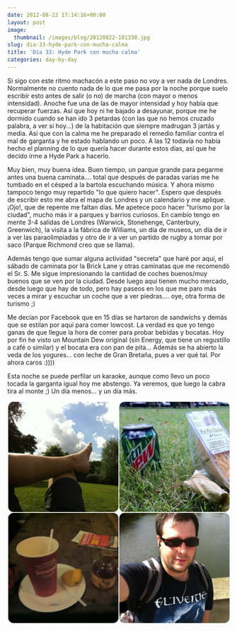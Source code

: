 ```yaml
---
date: 2012-08-22 17:14:16+00:00
layout: post
image:
  thumbnail: /images/blog/20120822-181338.jpg
slug: dia-33-hyde-park-con-mucha-calma
title: 'Día 33: Hyde Park con mucha calma'
categories: day-by-day
---
```


Si sigo con este ritmo machacón a este paso no voy a ver nada de Londres. Normalmente no cuento nada de lo que me pasa por la noche porque suelo escribir esto antes de salir (o no) de marcha (con mayor o menos intensidad). Anoche fue una de las de mayor intensidad y hoy había que recuperar fuerzas. Así que hoy ni he bajado a desayunar, porque me he dormido cuando se han ido 3 petardas (con las que no hemos cruzado palabra, a ver si hoy...) de la habitación que siempre madrugan 3 jartás y media. Así que con la calma me he preparado el remedio familiar contra el mal de garganta y he estado hablando un poco. A las 12 todavía no había hecho el planning de lo que quería hacer durante estos días, así que he decido irme a Hyde Park a hacerlo.

Muy bien, muy buena idea. Buen tiempo, un parque grande para pegarme antes una buena caminata.... total que después de paradas varias me he tumbado en el césped a la bartola escuchando música. Y ahora mismo tampoco tengo muy repartido "lo que quiero hacer". Espero que después de escribir esto me abra el mapa de Londres y un calendario y me aplique. ¡Ojo!, que de repente me faltan días. Me apetece poco hacer "turismo por la ciudad", mucho más ir a parques y barrios curiosos. En cambio tengo en mente 3-4 salidas de Londres (Warwick, Stonehenge, Canterbury, Greenwich), la visita a la fábrica de Williams, un día de museos, un día de ir a ver las paraolimpiadas y otro de ir a ver un partido de rugby a tomar por saco (Parque Richmond creo que se llama).

Además tengo que sumar alguna actividad "secreta" que haré por aquí, el sábado de caminata por la Brick Lane y otras caminatas que me recomendó el Sr. S. Me sigue impresionando la cantidad de coches buenos/muy buenos que se ven por la ciudad. Desde luego aquí tienen mucho mercado, desde luego que hay de todo, pero hay paseos en los que me paro más veces a mirar y escuchar un coche que a ver piedras.... oye, otra forma de turismo ;)

Me decían por Facebook que en 15 días se hartaron de sandwichs y demás que se estilan por aquí para comer lowcost. La verdad es que yo tengo ganas de que llegue la hora de comer para probar bebidas y bocatas. Hoy por fin he visto un Mountain Dew original (sin Energy, que tiene un regustillo a café o similar) y el bocata era con pan de pita... Además se ha abierto la veda de los yogures... con leche de Gran Bretaña, pues a ver qué tal. Por ahora caros :))))

Esta noche se puede perfilar un karaoke, aunque como llevo un poco tocada la garganta igual hoy me abstengo. Ya veremos, que luego la cabra tira al monte ;) Un día menos... y un día más.

[![20120822-181338.jpg](/images/blog/20120822-181338.jpg)](/images/blog/20120822-181338.jpg)
